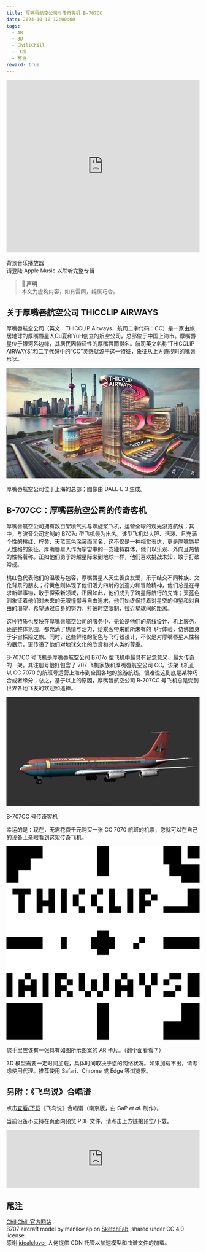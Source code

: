 ```yaml
---
title: 厚嘴唇航空公司与传奇客机 B-707CC
date: 2024-10-10 12:00:00
tags:
  - AR
  - 3D
  - ChiliChill
  - 飞机
  - 整活
reward: true
---
```


<iframe allow="autoplay *; encrypted-media *;" frameborder="0" height="450" style="width:100%;max-width:660px;overflow:hidden;background:transparent;" sandbox="allow-forms allow-popups allow-same-origin allow-scripts allow-storage-access-by-user-activation allow-top-navigation-by-user-activation" src="https://embed.music.apple.com/cn/album/%E6%B7%B7%E5%85%A5%E4%BA%BA%E9%A1%9E%E8%A8%88%E5%8A%83/1765302287"></iframe>

<Desc>背景音乐播放器<br/>请登陆 Apple Music 以聆听完整专辑</Desc>

<div class="info">

> **📢 声明**  
> 本文为虚构内容，如有雷同，纯属巧合。

</div>

## 关于厚嘴唇航空公司 THICCLIP AIRWAYS

厚嘴唇航空公司（英文：THICCLIP Airways，航司二字代码：CC）是一家由旅居地球的厚嘴唇星人Cu夏和YuH创立的航空公司，总部位于中国上海市。厚嘴唇星位于银河系边缘，其居民因特征性的厚嘴唇而得名。航司英文名称“THICCLIP AIRWAYS”和二字代码中的“CC”灵感就源于这一特征，象征从上方俯视时的嘴唇形状。

![厚嘴唇航空公司总部](thicclip_airways.jpg)
<!--disclaimer: AI generated image-->
<Desc><p>厚嘴唇航空公司位于上海的总部；图像由 DALL-E 3 生成。</p></Desc>

## B-707CC：厚嘴唇航空公司的传奇客机

厚嘴唇航空公司拥有数百架喷气式与螺旋桨飞机，运营全球的观光游览航线；其中，与波音公司定制的 B707o 型飞机最为出名。该型飞机以大胆、活泼、且充满个性的桃红、柠黄、天蓝三色涂装而闻名，这不仅是一种视觉表达，更是厚嘴唇星人性格的象征。厚嘴唇星人作为宇宙中的一支独特群体，他们以乐观、外向且热情的性格著称。正如他们勇于跨越星际来到地球一样，他们喜欢挑战未知，敢于打破常规。

桃红色代表他们的温暖与包容，厚嘴唇星人天生善良友爱，乐于结交不同种族、文化背景的朋友；柠黄色则体现了他们活力四射的创造力和冒险精神，他们总是在寻求新鲜事物，敢于探索新领域，正因如此，他们成为了跨星际航行的先锋；天蓝色则象征着他们对未来的无限憧憬与自由追求，他们始终保持着对星空的仰望和对自由的渴望，希望通过自身的努力，打破时空限制，拉近星球间的距离。

这种特质也反映在厚嘴唇航空公司的服务中，无论是他们的航线设计、机上服务，还是整体氛围，都充满了热情与活力，给乘客带来前所未有的飞行体验，仿佛置身于宇宙探险之旅。同时，这些鲜艳的配色与飞行器设计，不仅是对厚嘴唇星人性格的展示，更传递了他们对地球文化的欣赏和对人类的尊重。

B-707CC 号飞机是厚嘴唇航空公司 B707o 型飞机中最具有纪念意义、最为传奇的一架。其注册号恰好包含了 707 飞机家族和厚嘴唇航空公司 CC。该架飞机正以 CC 7070 的航班号运营上海市到全国各地的旅游航线。很难说这到底是某种巧合或者缘分；总之，基于以上的原因，厚嘴唇航空公司 B-707CC 号飞机总是受到世界各地飞友的欢迎和追捧。

![厚嘴唇航空公司 B-707CC 波音 707o 型飞机](B707o.jpg)
<Desc><p>B-707CC 号传奇客机</p></Desc>

幸运的是：现在，无需花费千元购买一张 CC 7070 航班的机票，您就可以在自己的设备上亲眼看到这架传奇飞机。

<img id="ar_img" src="ar_card.jpg" alt="AR 卡片">

<Desc><p>您手里应该有一张具有如图所示图案的 AR 卡片。（翻个面看看？）</p></Desc>

<B707o />

3D 模型需要一定时间加载，具体时间取决于您的网络状况。如果加载不出，请考虑使用代理。推荐使用 Safari、Chrome 或 Edge 等浏览器。

<!--<iframe src="3d_view.html" width="100%" height="400px" frameborder="0"></iframe>-->

## 另附：《飞鸟说》合唱谱
点击[查看/下载](https://cdn.idealclover.cn/Projects/chilichill/feiniaoshuo.pdf)《飞鸟说》合唱谱（南京版，由 GaP *et al.* 制作）。
<object id="sheet_preview" data="https://cdn.idealclover.cn/Projects/chilichill/feiniaoshuo.pdf"
	type="application/pdf" width="100%">
	<p>
		当前设备不支持在页面内预览 PDF 文件，请点击上方链接预览/下载。
	</p>
</object>

<iframe allow="autoplay *; encrypted-media *;" frameborder="0" height="150" style="width:100%;max-width:660px;overflow:hidden;background:transparent;" sandbox="allow-forms allow-popups allow-same-origin allow-scripts allow-storage-access-by-user-activation allow-top-navigation-by-user-activation" src="https://embed.music.apple.com/cn/album/%E9%A3%9E%E9%B8%9F%E8%AF%B4/1765302287?i=1765302449"></iframe>

## 尾注
[ChiliChill 官方网站](https://chilichill-music.com/)<br>
B707 aircraft model by manilov.ap on [SketchFab](https://sketchfab.com/3d-models/boeing707-83f77b7fe94f49e39b984c7390e9ecec), shared under CC 4.0 license.<br>
感谢 <a href="https://idealclover.cn/" target="_blank">idealclover</a> 大佬提供 CDN 托管以加速模型和曲谱文件的加载。